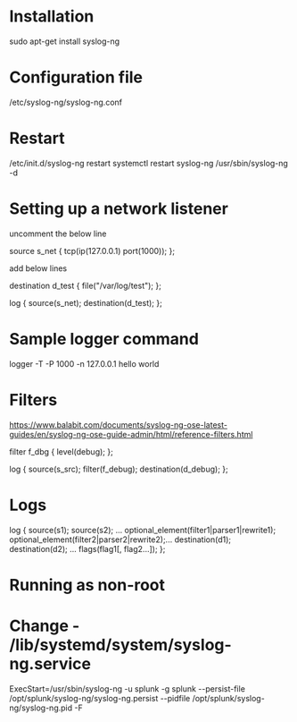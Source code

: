 # Installation

sudo apt-get install syslog-ng

# Configuration file

/etc/syslog-ng/syslog-ng.conf

# Restart

/etc/init.d/syslog-ng restart
systemctl restart syslog-ng
/usr/sbin/syslog-ng -d

# Setting up a network listener

uncomment the below line

source s\_net { tcp(ip(127.0.0.1) port(1000)); };

add below lines

destination d\_test { file("/var/log/test"); };

log { source(s\_net); destination(d\_test); };

# Sample logger command

logger -T -P 1000 -n 127.0.0.1 hello world

# Filters

https://www.balabit.com/documents/syslog-ng-ose-latest-guides/en/syslog-ng-ose-guide-admin/html/reference-filters.html

filter f\_dbg { level(debug); };

log { source(s\_src); filter(f\_debug); destination(d\_debug); };

# Logs

log {
 source(s1); source(s2); ...
 optional\_element(filter1|parser1|rewrite1);
 optional\_element(filter2|parser2|rewrite2);...
 destination(d1); destination(d2); ...
 flags(flag1[, flag2...]);
 };


# Running as non-root

# Change - /lib/systemd/system/syslog-ng.service
ExecStart=/usr/sbin/syslog-ng -u splunk -g splunk --persist-file /opt/splunk/syslog-ng/syslog-ng.persist --pidfile /opt/splunk/syslog-ng/syslog-ng.pid -F
